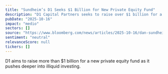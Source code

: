 ```yaml
---
title: "Sundheim’s D1 Seeks $1 Billion for New Private Equity Fund"
description: "D1 Capital Partners seeks to raise over $1 billion for a new private equity fund, expanding its focus on illiquid investments."
pubDate: "2025-10-16"
impact: "medio"
sectors: []
source: "https://www.bloomberg.com/news/articles/2025-10-16/dan-sundheim-s-d1-seeks-1-billion-for-new-private-equity-fund"
sentiment: "neutral"
relevanceScore: null
tickers: []
---
```


D1 aims to raise more than $1 billion for a new private equity fund as it pushes deeper into illiquid investing.
